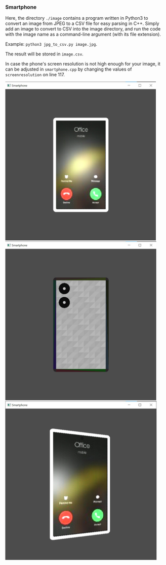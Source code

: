 ### Smartphone

Here, the directory ```./image``` contains a program written in Python3 to convert an image from JPEG to a CSV file for easy parsing in C++.
Simply add an image to convert to CSV into the image directory, and run the code with the image name as a command-line argument (with its file extension).

Example: ```python3 jpg_to_csv.py image.jpg```.

The result will be stored in ```image.csv```.

In case the phone's screen resolution is not high enough for your image, it can be adjusted in ```smartphone.cpp``` by changing the values of ```screenresolution``` on line 117.

<img src = "https://raw.githubusercontent.com/ashishkulkarnii/opengl/main/smartphone/images/front.jpg" alt = "front.jpg" height = "500">
<img src = "https://raw.githubusercontent.com/ashishkulkarnii/opengl/main/smartphone/images/back.jpg" alt = "back.jpg" height = "500">
<img src = "https://raw.githubusercontent.com/ashishkulkarnii/opengl/main/smartphone/images/angled.jpg" alt = "angled.jpg" height = "500">
